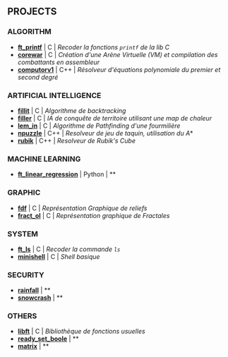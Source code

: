 ## PROJECTS

### ALGORITHM

 * **[ft_printf](https://github.com/tvarnier/ft_printf)** | C | *Recoder la fonctions `printf` de la lib C*
 * **[corewar](https://github.com/tvarnier/corewar)** | C | *Création d'une Arène Virtuelle (VM) et compilation des combattants en assembleur*
 * **[computorv1](https://github.com/tvarnier/computorv1)** | C++ | *Résolveur d'équations polynomiale du premier et second degré*

### ARTIFICIAL INTELLIGENCE

 * **[fillit](https://github.com/tvarnier/fillit)** | C | *Algorithme de backtracking*
 * **[filler](https://github.com/tvarnier/filler)** | C | *IA de conquête de territoire utilisant une map de chaleur*
 * **[lem_in](https://github.com/tvarnier/lem_in)** | C | *Algorithme de Pathfinding d'une fourmilière*
 * **[npuzzle](https://github.com/tvarnier/npuzzle)** | C++ | *Resolveur de jeu de taquin, utilisation du A**
 * **[rubik](https://github.com/tvarnier/rubik)** | C++ | *Resolveur de Rubik's Cube*

### MACHINE LEARNING

 * **[ft_linear_regression](https://github.com/tvarnier/ft_linear_regression)** | Python | **

### GRAPHIC

 * **[fdf](https://github.com/tvarnier/fdf)** | C | *Représentation Graphique de reliefs* 
 * **[fract_ol](https://github.com/tvarnier/fract_ol)** | C | *Représentation graphique de Fractales*
 
### SYSTEM

 * **[ft_ls](https://github.com/tvarnier/ft_ls)** | C | *Recoder la commande `ls`*
 * **[minishell](https://github.com/tvarnier/minishell)** | C | *Shell basique*

### SECURITY

 * **[rainfall](https://github.com/tvarnier/rainfall)** | **
 * **[snowcrash](https://github.com/tvarnier/snowcrash)** | **

### OTHERS

 * **[libft](https://github.com/tvarnier/libft)** | C | *Bibliothèque de fonctions usuelles*
 * **[ready_set_boole](https://github.com/tvarnier/ready_set_boole)** | **
 * **[matrix](https://github.com/tvarnier/matrix)** | **
